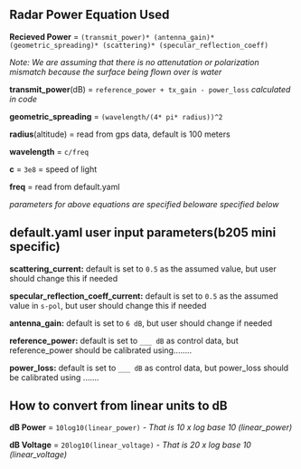 ## Radar Power Equation Used
**Recieved Power** = `(transmit_power)* (antenna_gain)* (geometric_spreading)* (scattering)* (specular_reflection_coeff)`

*Note: We are assuming that there is no attenutation or polarization mismatch because the surface being flown over is water* 

**transmit_power**(dB) = `reference_power + tx_gain - power_loss` *calculated in code*

**geometric_spreading** = `(wavelength/(4* pi* radius))^2`

**radius**(altitude) = read from gps data, default is 100 meters

**wavelength** = `c/freq`

**c** = `3e8` = speed of light

**freq** = read from default.yaml


*parameters for above equations are specified beloware specified below*

## default.yaml  user input parameters(b205 mini specific)
 **scattering_current:** default is set to `0.5` as the assumed value, but user should change this if needed

 **specular_reflection_coeff_current:** default is set to `0.5` as the assumed value in `s-pol`, but user should change this if needed

 **antenna_gain:** default is set to `6 dB`, but user should change if needed

 **reference_power:** default is set to `___ dB` as control data, but reference_power should be calibrated using........

 **power_loss:** default is set to `___ dB` as control data, but power_loss should be calibrated using .......


## How to convert from linear units to dB

**dB Power** = `10log10(linear_power)` - *That is 10 x log base 10 (linear_power)*

**dB Voltage** = `20log10(linear_voltage)` - *That is 20 x log base 10 (linear_voltage)*
